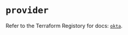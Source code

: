 # `provider`

Refer to the Terraform Registory for docs: [`okta`](https://registry.terraform.io/providers/okta/okta/4.4.2/docs).
